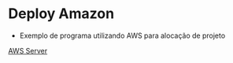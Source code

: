 # Deploy Amazon

* Exemplo de programa utilizando AWS para alocação de projeto

<a href="http://54.207.135.38:3333/">AWS Server</a>
